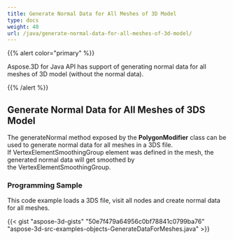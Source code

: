 ```yaml
---
title: Generate Normal Data for All Meshes of 3D Model
type: docs
weight: 40
url: /java/generate-normal-data-for-all-meshes-of-3d-model/
---
```


{{% alert color="primary" %}} 

Aspose.3D for Java API has support of generating normal data for all meshes of 3D model (without the normal data).

{{% /alert %}} 
## **Generate Normal Data for All Meshes of 3DS Model**
The generateNormal method exposed by the **PolygonModifier** class can be used to generate normal data for all meshes in a 3DS file. If VertexElementSmoothingGroup element was defined in the mesh, the generated normal data will get smoothed by the VertexElementSmoothingGroup.
### **Programming Sample**
This code example loads a 3DS file, visit all nodes and create normal data for all meshes.

{{< gist "aspose-3d-gists" "50e7f479a64956c0bf78841c0799ba76" "aspose-3d-src-examples-objects-GenerateDataForMeshes.java" >}}
